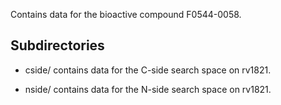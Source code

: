 Contains data for the bioactive compound F0544-0058.

## Subdirectories

- cside/ contains data for the C-side search space on rv1821.

- nside/ contains data for the N-side search space on rv1821.


